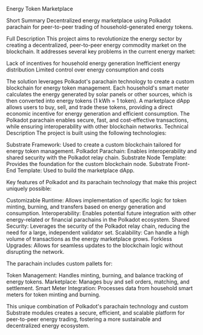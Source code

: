 Energy Token Marketplace

Short Summary
Decentralized energy marketplace using Polkadot parachain for peer-to-peer trading of household-generated energy tokens.

Full Description
This project aims to revolutionize the energy sector by creating a decentralized, peer-to-peer energy commodity market on the blockchain. It addresses several key problems in the current energy market:

Lack of incentives for household energy generation
Inefficient energy distribution
Limited control over energy consumption and costs

The solution leverages Polkadot's parachain technology to create a custom blockchain for energy token management. Each household's smart meter calculates the energy generated by solar panels or other sources, which is then converted into energy tokens (1 kWh = 1 token).
A marketplace dApp allows users to buy, sell, and trade these tokens, providing a direct economic incentive for energy generation and efficient consumption. The Polkadot parachain enables secure, fast, and cost-effective transactions, while ensuring interoperability with other blockchain networks.
Technical Description
The project is built using the following technologies:

Substrate Framework: Used to create a custom blockchain tailored for energy token management.
Polkadot Parachain: Enables interoperability and shared security with the Polkadot relay chain.
Substrate Node Template: Provides the foundation for the custom blockchain node.
Substrate Front-End Template: Used to build the marketplace dApp.

Key features of Polkadot and its parachain technology that make this project uniquely possible:

Customizable Runtime: Allows implementation of specific logic for token minting, burning, and transfers based on energy generation and consumption.
Interoperability: Enables potential future integration with other energy-related or financial parachains in the Polkadot ecosystem.
Shared Security: Leverages the security of the Polkadot relay chain, reducing the need for a large, independent validator set.
Scalability: Can handle a high volume of transactions as the energy marketplace grows.
Forkless Upgrades: Allows for seamless updates to the blockchain logic without disrupting the network.

The parachain includes custom pallets for:

Token Management: Handles minting, burning, and balance tracking of energy tokens.
Marketplace: Manages buy and sell orders, matching, and settlement.
Smart Meter Integration: Processes data from household smart meters for token minting and burning.

This unique combination of Polkadot's parachain technology and custom Substrate modules creates a secure, efficient, and scalable platform for peer-to-peer energy trading, fostering a more sustainable and decentralized energy ecosystem.
